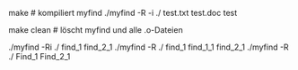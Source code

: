 make         # kompiliert myfind
./myfind -R -i ./ test.txt test.doc test

make clean   # löscht myfind und alle .o-Dateien



./myfind -Ri ./ find_1 find_2_1
./myfind -R ./ find_1 find_1_1 find_2_1
./myfind -R ./ Find_1 Find_2_1